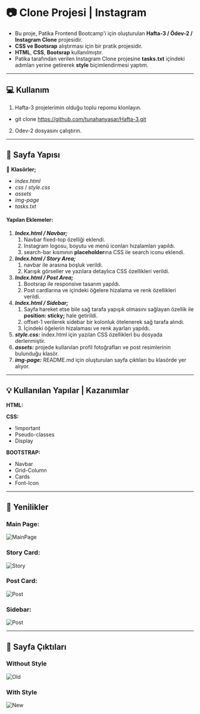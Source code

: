 # :camera: Clone Projesi | Instagram

* Bu proje, Patika Frontend Bootcamp'i için oluşturulan **Hafta-3 / Ödev-2 / Instagram Clone** projesidir.
* **CSS ve Bootsrap** alıştırması için bir pratik projesidir.
* **HTML**, **CSS**, **Bootsrap** kullanılmıştır.
* Patika tarafından verilen Instagram Clone projesine **tasks.txt** içindeki adımları yerine getirerek **style** biçimlendirmesi yaptım.
---

## :computer: Kullanım

1. Hafta-3 projelerimin olduğu toplu repomu klonlayın.
*   git clone https://github.com/tunahanyasar/Hafta-3.git
2. Odev-2 dosyasını çalıştırın.

---

## 📜 Sayfa Yapısı

:open_file_folder: **Klasörler;**
* *index.html*
* *css* / *style.css*
* *assets*
* *img-page*
* *tasks.txt*

#### Yapılan Eklemeler: 
1.  ***Index.html / Navbar;***
    1. Navbar fixed-top özelliği eklendi.
    2.  Instagram logosu, boyutu ve menü iconları hızalamları yapıldı.
    3. search-bar kısmının **placeholder**ına CSS ile search iconu eklendi.
2.  ***Index.html / Story Area;***
    1. navbar ile arasına boşluk verildi.
    2. Karışık görseller ve yazılara detaylıca CSS özellikleri verildi.
3.  ***Index.html / Post Area;***
    1. Bootsrap ile responsive tasarım yapıldı.
    2. Post cardlarına ve içindeki öğelere hizalama ve renk özellikleri verildi.
4.  ***Index.html / Sidebar;***
    1. Sayfa hareket etse bile sağ tarafa yapışık olmasını sağlayan özellik ile **position: sticky;** hale getirildi.
    2. offset-1 verilerek sidebar bir kolonluk ötelenerek sağ tarafa alındı.
    3. İçindeki öğelerin hizalaması ve renk ayarları yapıldı.
5.  ***style.css:*** index.html için yazılan CSS özellikleri bu dosyada derlenmiştir. 
6. ***assets:*** projede kullanılan profil fotoğrafları ve post resimlerinin bulunduğu klasör.
7. ***img-page:*** README.md için oluşturulan sayfa çıktıları bu klasörde yer alıyor.

---

## 💡 Kullanılan Yapılar | Kazanımlar

**HTML:**

**CSS:**
*  !important
*  Pseudo-classes
*  Display

**BOOTSTRAP:**
*  Navbar
*  Grid-Column
*  Cards
*  Font-Icon 

---
## :star2: Yenilikler

### Main Page:
![MainPage](./img-page/main-page-vs.png)
           

### Story Card:
![Story](./img-page/story-vs.png)
            

### Post Card:
![Post](./img-page/post-vs.png)

### Sidebar:
![Post](./img-page/sidebar-vs.png)


---


## :paperclip: Sayfa Çıktıları
### Without Style
![Old](./img-page/old-version.png)

### With Style
![New](./img-page/new-version.png)

